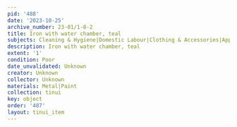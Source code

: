 ```yaml
---
pid: '488'
date: '2023-10-25'
archive_number: 23-01/1-8-2
title: Iron with water chamber, teal
subjects: Cleaning & Hygiene|Domestic Labour|Clothing & Accessories|Appliances
description: Iron with water chamber, teal
extent: '1'
condition: Poor
date_unvalidated: Unknown
creator: Unknown
collector: Unknown
materials: Metal|Paint
collection: tinui
key: object
order: '487'
layout: tinui_item
---
```

